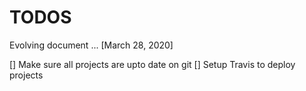# TODOS

Evolving document ... [March 28, 2020]

[] Make sure all projects are upto date on git
[] Setup Travis to deploy projects 
